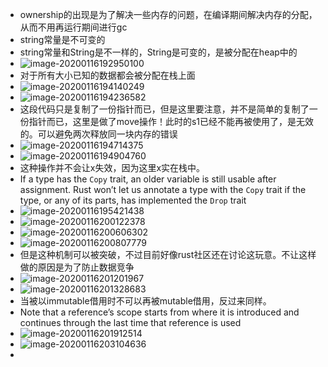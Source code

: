 * ownership的出现是为了解决一些内存的问题，在编译期间解决内存的分配，从而不用再运行期间进行gc
* string常量是不可变的
* string常量和String是不一样的，String是可变的，是被分配在heap中的
* ![image-20200116192950100](/home/panguangze/Documents/githubs/blog-docs/rust/asserts/image-20200116192950100.png)
* 对于所有大小已知的数据都会被分配在栈上面
* ![image-20200116194140249](/home/panguangze/Documents/githubs/blog-docs/rust/asserts/image-20200116194140249.png)
* ![image-20200116194236582](/home/panguangze/Documents/githubs/blog-docs/rust/asserts/image-20200116194236582.png)
* 这段代码只是复制了一份指针而已，但是这里要注意，并不是简单的复制了一份指针而已，这里是做了move操作！此时的s1已经不能再被使用了，是无效的。可以避免两次释放同一块内存的错误
* ![image-20200116194714375](/home/panguangze/Documents/githubs/blog-docs/rust/asserts/image-20200116194714375.png)
* ![image-20200116194904760](/home/panguangze/Documents/githubs/blog-docs/rust/asserts/image-20200116194904760.png)
* 这种操作并不会让x失效，因为这里x实在栈中。
* If a type has the `Copy` trait, an older variable is still usable after assignment. Rust won’t let us annotate a type with the `Copy` trait if the type, or any of its parts, has implemented the `Drop` trait
* ![image-20200116195421438](/home/panguangze/Documents/githubs/blog-docs/rust/asserts/image-20200116195421438.png)
* ![image-20200116200122378](/home/panguangze/Documents/githubs/blog-docs/rust/asserts/image-20200116200122378.png)
* ![image-20200116200606302](/home/panguangze/Documents/githubs/blog-docs/rust/asserts/image-20200116200606302.png)
* ![image-20200116200807779](/home/panguangze/Documents/githubs/blog-docs/rust/asserts/image-20200116200807779.png)
* 但是这种机制可以被突破，不过目前好像rust社区还在讨论这玩意。不让这样做的原因是为了防止数据竞争
* ![image-20200116201201967](/home/panguangze/Documents/githubs/blog-docs/rust/asserts/image-20200116201201967.png)
* ![image-20200116201328683](/home/panguangze/Documents/githubs/blog-docs/rust/asserts/image-20200116201328683.png)
* 当被以immutable借用时不可以再被mutable借用，反过来同样。
* Note that a reference’s scope starts from where it is introduced and continues through the last time that reference is used
* ![image-20200116201912514](/home/panguangze/Documents/githubs/blog-docs/rust/asserts/image-20200116201912514.png)
* ![image-20200116203104636](/home/panguangze/Documents/githubs/blog-docs/rust/asserts/image-20200116203104636.png)
* 

